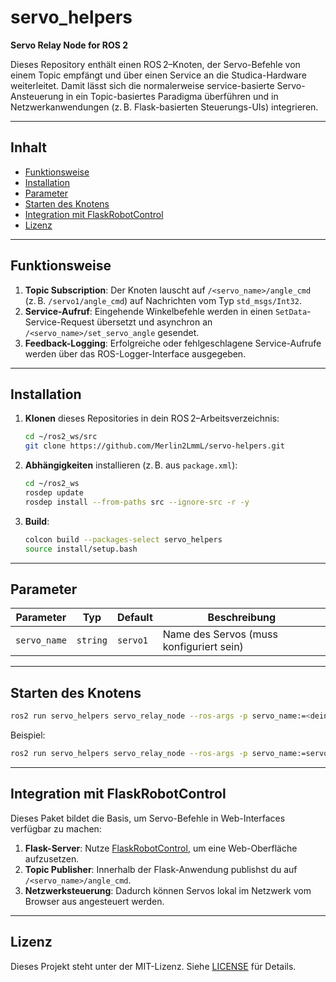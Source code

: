 # **servo\_helpers**

**Servo Relay Node for ROS 2**

Dieses Repository enthält einen ROS 2–Knoten, der Servo-Befehle von einem Topic empfängt und über einen Service an die Studica-Hardware weiterleitet. Damit lässt sich die normalerweise service-basierte Servo-Ansteuerung in ein Topic-basiertes Paradigma überführen und in Netzwerkanwendungen (z. B. Flask-basierten Steuerungs-UIs) integrieren.

---

## Inhalt

* [Funktionsweise](#funktionsweise)
* [Installation](#installation)
* [Parameter](#parameter)
* [Starten des Knotens](#starten-des-knotens)
* [Integration mit FlaskRobotControl](#integration-mit-flaskrobotcontrol)
* [Lizenz](#lizenz)

---

## Funktionsweise

1. **Topic Subscription**: Der Knoten lauscht auf `/<servo_name>/angle_cmd` (z. B. `/servo1/angle_cmd`) auf Nachrichten vom Typ `std_msgs/Int32`.
2. **Service-Aufruf**: Eingehende Winkelbefehle werden in einen `SetData`-Service-Request übersetzt und asynchron an `/<servo_name>/set_servo_angle` gesendet.
3. **Feedback-Logging**: Erfolgreiche oder fehlgeschlagene Service-Aufrufe werden über das ROS-Logger-Interface ausgegeben.

---

## Installation

1. **Klonen** dieses Repositories in dein ROS 2–Arbeitsverzeichnis:

   ```bash
   cd ~/ros2_ws/src
   git clone https://github.com/Merlin2LmmL/servo-helpers.git
   ```

2. **Abhängigkeiten** installieren (z. B. aus `package.xml`):

   ```bash
   cd ~/ros2_ws
   rosdep update
   rosdep install --from-paths src --ignore-src -r -y
   ```

3. **Build**:

   ```bash
   colcon build --packages-select servo_helpers
   source install/setup.bash
   ```

---

## Parameter

| Parameter    | Typ      | Default  | Beschreibung                             |
| ------------ | -------- | -------- | ---------------------------------------- |
| `servo_name` | `string` | `servo1` | Name des Servos (muss konfiguriert sein) |

---

## Starten des Knotens

```bash
ros2 run servo_helpers servo_relay_node --ros-args -p servo_name:=<dein_servo_name>
```

Beispiel:

```bash
ros2 run servo_helpers servo_relay_node --ros-args -p servo_name:=servo2
```

---

## Integration mit FlaskRobotControl

Dieses Paket bildet die Basis, um Servo-Befehle in Web-Interfaces verfügbar zu machen:

1. **Flask-Server**: Nutze [FlaskRobotControl](https://github.com/Merlin2LmmL/FlaskRobotControl), um eine Web-Oberfläche aufzusetzen.
2. **Topic Publisher**: Innerhalb der Flask-Anwendung publishst du auf `/<servo_name>/angle_cmd`.
3. **Netzwerksteuerung**: Dadurch können Servos lokal im Netzwerk vom Browser aus angesteuert werden.

---

## Lizenz

Dieses Projekt steht unter der MIT-Lizenz. Siehe [LICENSE](LICENSE) für Details.
